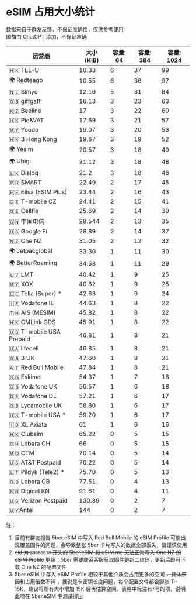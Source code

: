 # eSIM 占用大小统计
数据来自于群友反馈，不保证准确性，仅供参考使用  
国旗由 ChatGPT 添加，不保证准确

| 运营商                  | 大小 (KiB) | 容量: 64 | 容量: 384 | 容量: 1024 |
|----------------------|------------|---------|-----------|------------|
| 🇭🇰 TEL-U            | 10.33      | 6       | 37        | 99         |
| 🌍 Redteago             | 10.55      | 6       | 36        | 97         |
| 🇳🇱 Simyo            | 12.16      | 5       | 31        | 84         |
| 🇬🇧 giffgaff         | 16.13      | 3       | 23        | 63         |
| 🇰🇿 Beeline          | 17         | 3       | 22        | 60         |
| 🇭🇰 Pie&VAT          | 17.69      | 3       | 21        | 57         |
| 🇲🇾 Yoodo            | 19.07      | 3       | 20        | 53         |
| 🇭🇰 3 Hong Kong      | 19.67      | 3       | 19        | 52         |
| 🌍 Yesim                | 20.57      | 3       | 18        | 49         |
| 🌍 Ubigi                | 21.12      | 3       | 18        | 48         |
| 🇱🇰 Dialog            | 21.2      | 3       | 18        | 48         |
| 🇵🇭 SMART            | 22.49      | 2       | 17        | 45         |
| 🇪🇪 Elisa (ESIM Plus)| 23.44      | 2       | 16        | 43         |
| 🇨🇿 T-mobile CZ      | 24.41      | 2       | 15        | 41         |
| 🇬🇪 Cellfie          | 25.69      | 2       | 14        | 39         |
| 🇨🇳 中国电信          | 28.544     | 2       | 13        | 35         |
| 🇺🇸 Google Fi        | 28.89      | 2       | 14        | 37         |
| 🇳🇿 One NZ           | 31.05      | 2       | 12        | 32         |
| 🌍 Jetpacglobal         | 33.30      | 1       | 11        | 30         |
| 🌍 BetterRoaming        | 34.58      | 1       | 11        | 29         |
| 🇱🇻 LMT              | 40.42      | 1       | 9         | 25         |
| 🇲🇾 XOX              | 40.82      | 1       | 9         | 25         |
| 🇪🇪 Telia (Super) *  | 42.63      | 1       | 9         | 24         |
| 🇮🇪 Vodafone IE      | 44.63      | 1       | 8         | 22         |
| 🇹🇭 AIS (MESIM)      | 45.82      | 1       | 8         | 22         |
| 🇭🇰 CMLink GDS           | 45.91      | 1       | 8         | 22         |
| 🇺🇸 T-mobile USA Prepaid  | 46.81      | 1       | 8         | 21         |
| 🇺🇦 lifecell         | 46.85      | 1       | 8         | 21         |
| 🇬🇧 3 UK             | 47.60      | 1       | 8         | 21         |
| 🇦🇹 Red Bull Mobile      | 47.84      | 1       | 8         | 21         |
| 🇸🇬 Eskimo           | 54.37      | 1       | 7         | 18         |
| 🇬🇧 Vodafone UK      | 56.57      | 1       | 6         | 18         |
| 🇩🇪 Vodafone DE      | 57.21      | 1       | 6         | 17         |
| 🇬🇧 Lycamobile UK    | 58.80      | 1       | 6         | 17         |
| 🇺🇸 T-mobile USA *   | 59.20      | 1       | 6         | 17         |
| 🇮🇩 XL Axiata        | 61         | 1       | 6         | 16         |
| 🇭🇰 Clubsim          | 65.22      | 0       | 5         | 15         |
| 🇨🇭 Lebara CH        | 66         | 0       | 5         | 15         |
| 🇲🇴 CTM              | 70.14      | 0       | 5         | 14         |
| 🇺🇸 AT&T Postpaid     | 70.22      | 0       | 5         |  14        |
| 🇱🇹 Pildyk (Tele2) * | 75.70      | 0       | 5         | 13         |
| 🇬🇧 Lebara GB        | 77.51      | 0       | 4         | 13         |
| 🇰🇳 Digicel KN       | 91.61      | 0       | 4         | 11         |
| 🇺🇸 Verizon Postpaid     | 130.89      | 0       | 2         | 7        |
| 🇺🇾Antel     | 144      | 0       |   2       | 7        |
注：
1. 目前有群友报告 5ber.eSIM 中写入 Red Bull Mobile 的 eSIM Profile 可能出现覆盖固件的问题，会导致整张 5ber 卡片写入的数据全部丢失，请谨慎使用
2. ~~eid 为 `89086030` 开头的 5ber.eSIM 和 eSIM.me 无法正常写入 One NZ 的 eSIM Profile~~
更新：5ber 需要联系客服获取固件更新二维码，更新后即可下载 One NZ 的配置文件
4. 5ber.eSIM 中存入 eSIM Profile 相较于其他介质会占用更多的空间 ~~，具体原因和占用倍数不详~~ ，据说是卡密钥长度问题，每个配置文件都会膨胀 11-15K，建议将所有大小增加 15K 后再估算空间。表格中标注有`*`号的项，说明此项在 5ber.eSIM 中测试得出

